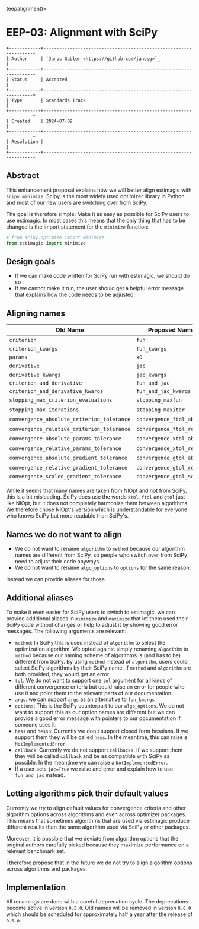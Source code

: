 (eepalignment)=

# EEP-03: Alignment with SciPy

```{eval-rst}
+------------+------------------------------------------------------------------+
| Author     | `Janos Gabler <https://github.com/janosg>`_                      |
+------------+------------------------------------------------------------------+
| Status     | Accepted                                                         |
+------------+------------------------------------------------------------------+
| Type       | Standards Track                                                  |
+------------+------------------------------------------------------------------+
| Created    | 2024-07-09                                                       |
+------------+------------------------------------------------------------------+
| Resolution |                                                                  |
+------------+------------------------------------------------------------------+
```

## Abstract

This enhancement proposal explains how we will better align estimagic with
`scipy.minimize`. Scipy is the most widely used optimizer library in Python and most of
our new users are switching over from SciPy.

The goal is therefore simple: Make it as easy as possible for SciPy users to use
estimagic. In most cases this means that the only thing that has to be changed is the
import statement for the `minimize` function:

```python
# from scipy.optimize import minimize
from estimagic import minimize
```

## Design goals

- If we can make code written for SciPy run with estimagic, we should do so
- If we cannot make it run, the user should get a helpful error message that explains
  how the code needs to be adjusted.

## Aligning names

| **Old Name**                               | **Proposed Name**         | **Source** |
| ------------------------------------------ | ------------------------- | ---------- |
| `criterion`                                | `fun`                     | scipy      |
| `criterion_kwargs`                         | `fun_kwargs`              |            |
| `params`                                   | `x0`                      |            |
| `derivative`                               | `jac`                     | scipy      |
| `derivative_kwargs`                        | `jac_kwargs`              |            |
| `criterion_and_derivative`                 | `fun_and_jac`             |            |
| `criterion_and_derivative_kwargs`          | `fun_and_jac_kwargs`      |            |
| `stopping_max_criterion_evaluations`       | `stopping_maxfun`         | scipy      |
| `stopping_max_iterations`                  | `stopping_maxiter`        | scipy      |
| `convergence_absolute_criterion_tolerance` | `convergence_ftol_abs`    | NlOpt      |
| `convergence_relative_criterion_tolerance` | `convergence_ftol_rel`    | NlOpt      |
| `convergence_absolute_params_tolerance`    | `convergence_xtol_abs`    | NlOpt      |
| `convergence_relative_params_tolerance`    | `convergence_xtol_rel`    | NlOpt      |
| `convergence_absolute_gradient_tolerance`  | `convergence_gtol_abs`    | NlOpt      |
| `convergence_relative_gradient_tolerance`  | `convergence_gtol_rel`    | NlOpt      |
| `convergence_scaled_gradient_tolerance`    | `convergence_gtol_scaled` |            |

While it seems that many names are taken from NlOpt and not from SciPy, this is a bit
misleading. SciPy does use the words `xtol`, `ftol` and `gtol` just like NlOpt, but it
does not completely harmonize them between algorithms. We therefore chose NlOpt's
version which is understandable for everyone who knows SciPy but more readable than
SciPy's.

## Names we do not want to align

- We do not want to rename `algorithm` to `method` because our algorithm names are
  different from SciPy, so people who switch over from SciPy need to adjust their code
  anyways.
- We do not want to rename `algo_options` to `options` for the same reason.

Instead we can provide aliases for those.

## Additional aliases

To make it even easier for SciPy users to switch to estimagic, we can provide additional
aliases in `minimize` and `maximize` that let them used their SciPy code without changes
or help to adjust it by showing good error messages. The following arguments are
relevant:

- `method`: In SciPy this is used instead of `algorithm` to select the optimization
  algorithm. We opted against simply renaming `algorithm` to `method` because our naming
  scheme of algorithms is (and has to be) different from SciPy. By using `method`
  instead of `algorithm`, users could select SciPy algorithms by their SciPy name. If
  `method` and `algorithm` are both provided, they would get an error.
- `tol`: We do not want to support one `tol` argument for all kinds of different
  convergence criteria but could raise an error for people who use it and point them to
  the relevant parts of our documentation.
- `args`: we can support `args` as an alternative to `fun_kwargs`
- `options`: This is the SciPy counterpart to our `algo_options`. We do not want to
  support this as our option names are different but we can provide a good error message
  with pointers to our documentation if someone uses it.
- `hess` and `hessp`: Currently we don't support closed form hessians. If we support
  them they will be called `hess`. In the meantime, this can raise a
  `NotImplementedError`.
- `callback`: Currently we do not support `callback`s. If we support them they will be
  called `callback` and be as compatible with SciPy as possible. In the meantime we can
  raise a `NotImplementedError`.
- If a user sets `jac=True` we raise and error and explain how to use `fun_and_jac`
  instead.

## Letting algorithms pick their default values

Currently we try to align default values for convergence criteria and other algorithm
options across algorithms and even across optimizer packages. This means that sometimes
algorithms that are used via estimagic produce different results than the same algorithm
used via SciPy or other packages.

Moreover, it is possible that we deviate from algorithm options that the original
authors carefully picked because they maximize performance on a relevant benchmark set.

I therefore propose that in the future we do not try to align algorithm options across
algorithms and packages.

## Implementation

All renamings are done with a careful deprecation cycle. The deprecations become active
in version `0.5.0`. Old names will be removed in version `0.6.0` which should be
scheduled for approximately half a year after the release of `0.5.0`.

